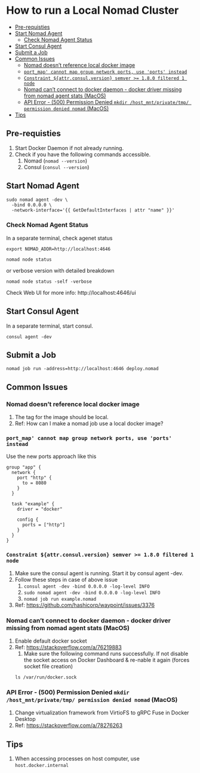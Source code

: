 <!-- omit from toc -->
# How to run a Local Nomad Cluster

- [Pre-requisties](#pre-requisties)
- [Start Nomad Agent](#start-nomad-agent)
  - [Check Nomad Agent Status](#check-nomad-agent-status)
- [Start Consul Agent](#start-consul-agent)
- [Submit a Job](#submit-a-job)
- [Common Issues](#common-issues)
  - [Nomad doesn’t reference local docker image](#nomad-doesnt-reference-local-docker-image)
  - [`port_map' cannot map group network ports, use 'ports' instead`](#port_map-cannot-map-group-network-ports-use-ports-instead)
  - [`Constraint ${attr.consul.version} semver >= 1.8.0 filtered 1 node`](#constraint-attrconsulversion-semver--180-filtered-1-node)
  - [Nomad can’t connect to docker daemon - docker driver missing from nomad agent stats (MacOS)](#nomad-cant-connect-to-docker-daemon---docker-driver-missing-from-nomad-agent-stats-macos)
  - [API Error - (500) Permission Denied `mkdir /host_mnt/private/tmp/ permission denied nomad` (MacOS)](#api-error---500-permission-denied-mkdir-host_mntprivatetmp-permission-denied-nomad-macos)
- [Tips](#tips)


## Pre-requisties

1. Start Docker Daemon if not already running.
2. Check if you have the following commands accessible.
   1. Nomad (`nomad --version`)
   2. Consul (`consul --version`)

## Start Nomad Agent

```
sudo nomad agent -dev \
  -bind 0.0.0.0 \
  -network-interface='{{ GetDefaultInterfaces | attr "name" }}'
```

### Check Nomad Agent Status

In a separate terminal, check agenet status

```
export NOMAD_ADDR=http://localhost:4646

nomad node status
```

or verbose version with detailed breakdown

```
nomad node status -self -verbose
```

Check Web UI for more info: http://localhost:4646/ui

## Start Consul Agent

In a separate terminal, start consul.

```
consul agent -dev
```

## Submit a Job

```
nomad job run -address=http://localhost:4646 deploy.nomad
```

## Common Issues

### Nomad doesn’t reference local docker image

1. The tag for the image should be local. 
2. Ref: How can I make a nomad job use a local docker image?

### `port_map' cannot map group network ports, use 'ports' instead`

Use the new ports approach like this

```hcl
group "app" {
  network {
    port "http" { 
      to = 8080
    }
  }

  task "example" {
    driver = "docker"

    config {
      ports = ["http"]
    }
  }
}
```

### `Constraint ${attr.consul.version} semver >= 1.8.0 filtered 1 node`

1. Make sure the consul agent is running. Start it by consul agent -dev. 
2. Follow these steps in case of above issue
   1. `consul agent -dev -bind 0.0.0.0 -log-level INFO`
   2. `sudo nomad agent -dev -bind 0.0.0.0 -log-level INFO`
   3. `nomad job run example.nomad`
3. Ref: https://github.com/hashicorp/waypoint/issues/3376 

### Nomad can’t connect to docker daemon - docker driver missing from nomad agent stats (MacOS)

1. Enable default docker socket
2. Ref: https://stackoverflow.com/a/76219883 
   1. Make sure the following command runs successfully. If not disable the socket access on Docker Dashboard & re-nable it again (forces socket file creation)
   ```
   ls /var/run/docker.sock
   ```

### API Error - (500) Permission Denied `mkdir /host_mnt/private/tmp/ permission denied nomad` (MacOS)

1. Change virtualization framework from VirtioFS to gRPC Fuse in Docker Desktop
2. Ref: https://stackoverflow.com/a/78276263 

## Tips

1. When accessing processes on host computer, use `host.docker.internal`




